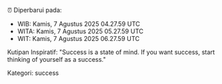 ⏰ Diperbarui pada:
- WIB: Kamis, 7 Agustus 2025 04.27.59 UTC
- WITA: Kamis, 7 Agustus 2025 05.27.59 UTC
- WIT: Kamis, 7 Agustus 2025 06.27.59 UTC

Kutipan Inspiratif:
"Success is a state of mind. If you want success, start thinking of yourself as a success."


Kategori: success

